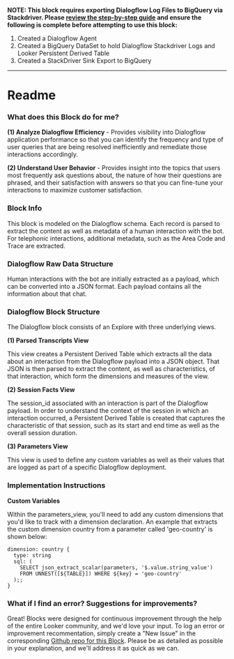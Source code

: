 **NOTE: This block requires exporting Dialogflow Log Files to BigQuery via Stackdriver. Please [review the step-by-step guide](https://github.com/peterfishergcp/dialogflow-stackdriver-bq-looker) and ensure the following is complete before attempting to use this block:**
1. Created a Dialogflow Agent
2. Created a BigQuery DataSet to hold Dialogflow Stackdriver Logs and Looker Persistent Derived Table
3. Created a StackDriver Sink Export to BigQuery

___
# Readme

### What does this Block do for me?

**(1) Analyze Dialogflow Efficiency** - Provides visibility into Dialogflow application performance so that you can identify the frequency and type of user queries that are being resolved inefficiently and remediate those interactions accordingly.

**(2) Understand User Behavior** - Provides insight into the topics that users most frequently ask questions about, the nature of how their questions are phrased, and their satisfaction with answers so that you can fine-tune your interactions to maximize customer satisfaction.

### Block Info

This block is modeled on the Dialogflow schema. Each record is parsed to extract the content as well as metadata of a human interaction with the bot. For telephonic interactions, additional metadata, such as the Area Code and Trace are extracted.

### Dialogflow Raw Data Structure

Human interactions with the bot are initially extracted as a payload, which can be converted into a JSON format. Each payload contains all the information about that chat.

### Dialogflow Block Structure

The Dialogflow block consists of an Explore with three underlying views.

**(1) Parsed Transcripts View**

This view creates a Persistent Derived Table which extracts all the data about an interaction from the Dialogflow payload into a JSON object. That JSON is then parsed to extract the content, as well as characteristics, of that interaction, which form the dimensions and measures of the view.

**(2) Session Facts View**

The session_id associated with an interaction is part of the Dialogflow payload. In order to understand the context of the session in which an interaction occurred, a Persistent Derived Table is created that captures the characteristic of that session, such as its start and end time as well as the overall session duration.

**(3) Parameters View**

This view is used to define any custom variables as well as their values that are logged as part of a specific Dialogflow deployment.

### Implementation Instructions

**Custom Variables**

Within the parameters_view, you'll need to add any custom dimensions that you'd like to track with a dimension declaration. An example that extracts the custom dimension country from a parameter called 'geo-country' is shown below:

```
dimension: country {
  type: string
  sql: (
    SELECT json_extract_scalar(parameters, '$.value.string_value')
    FROM UNNEST([${TABLE}]) WHERE ${key} = 'geo-country'
  );;
}
```

### What if I find an error? Suggestions for improvements?

Great! Blocks were designed for continuous improvement through the help of the entire Looker community, and we'd love your input. To log an error or improvement recommentation, simply create a "New Issue" in the corresponding [Github repo for this Block](https://github.com/llooker/dialogflow/issues). Please be as detailed as possible in your explanation, and we'll address it as quick as we can.
